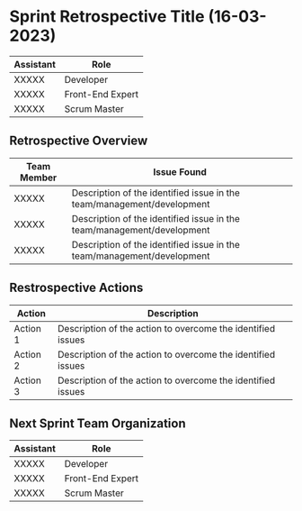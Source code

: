 # Sprint Retrospective Title (16-03-2023)

| Assistant | Role  |  
|--------|---|
| XXXXX  | Developer  |   
| XXXXX  |  Front-End Expert |  
| XXXXX  |  Scrum Master |  

## Retrospective Overview 

| Team Member  | Issue Found  |  
|---|---|
| XXXXX  | Description of the identified issue in the team/management/development  |   
| XXXXX |  Description of the identified issue in the team/management/development |  
| XXXXX |  Description of the identified issue in the team/management/development |

## Restrospective Actions

| Action  | Description |  
|---|---|
| Action 1  | Description of the action to overcome the identified issues  |   
| Action 2 |  Description of the action to overcome the identified issues  |  
| Action 3 |  Description of the action to overcome the identified issues  |

## Next Sprint Team Organization

| Assistant  | Role  |  
|---|---|
| XXXXX  | Developer  |   
| XXXXX |  Front-End Expert |  
| XXXXX |  Scrum Master |  